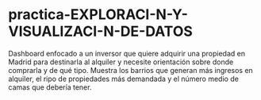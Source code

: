 # practica-EXPLORACI-N-Y-VISUALIZACI-N-DE-DATOS

Dashboard enfocado a un inversor que quiere adquirir una propiedad en Madrid para destinarla al alquiler y necesite orientación sobre donde comprarla y de qué tipo. Muestra los barrios que generan más ingresos en alquiler, el ripo de propiedades más demandada y el número medio de camas que debería tener.
